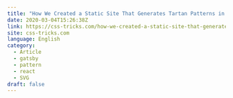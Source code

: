 ```yaml
---
title: "How We Created a Static Site That Generates Tartan Patterns in SVG"
date: 2020-03-04T15:26:38Z
link: https://css-tricks.com/how-we-created-a-static-site-that-generates-tartan-patterns-in-svg/?utm_medium=RSS&utm_source=news.12bit.vn
site: css-tricks.com
language: English
category:
  - Article
  - gatsby
  - pattern
  - react
  - SVG
draft: false
---
```

